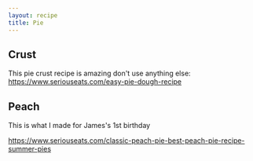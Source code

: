 ```yaml
---
layout: recipe
title: Pie
---
```


## Crust
This pie crust recipe is amazing don't use anything else: https://www.seriouseats.com/easy-pie-dough-recipe

## Peach
This is what I made for James's 1st birthday

https://www.seriouseats.com/classic-peach-pie-best-peach-pie-recipe-summer-pies
